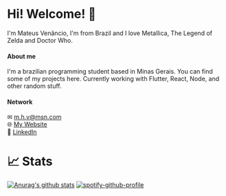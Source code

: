 # Hi! Welcome! 👋

I'm Mateus Venâncio, I'm from Brazil and I love Metallica, The Legend of Zelda and Doctor Who.

#### About me

I'm a brazilian programming student based in Minas Gerais. You can find some of my projects here. Currently working with Flutter, React, Node, and other random stuff.

#### Network

✉ m.h.v@msn.com  
🌐 [My Website](https://www.mateusvenancio.com.br)  
🔗 [LinkedIn](https://www.linkedin.com/in/mateushvenancio/)

# 📈 Stats

[![Anurag's github stats](https://github-readme-stats.vercel.app/api?username=mateushvenancio&show_icons=true&theme=tokyonight)](https://github.com/mateushvenancio/)
[![spotify-github-profile](https://spotify-github-profile.vercel.app/api/view?uid=12177547293&cover_image=true&theme=default)](https://github.com/kittinan/spotify-github-profile)
